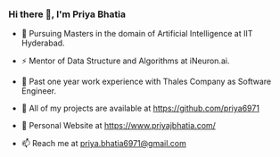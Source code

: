 ### Hi there 👋, I'm Priya Bhatia

<!--
**priya6971/priya6971** is a ✨ _special_ ✨ repository because its `README.md` (this file) appears on your GitHub profile.
-->

- 🔭 Pursuing Masters in the domain of Artificial Intelligence at IIT Hyderabad.

- ⚡ Mentor of Data Structure and Algorithms at iNeuron.ai.

- 👯 Past one year work experience with Thales Company as Software Engineer.

- 💬 All of my projects are available at https://github.com/priya6971

- 🎯 Personal Website at https://www.priyajbhatia.com/

- 📫 Reach me at priya.bhatia6971@gmail.com

